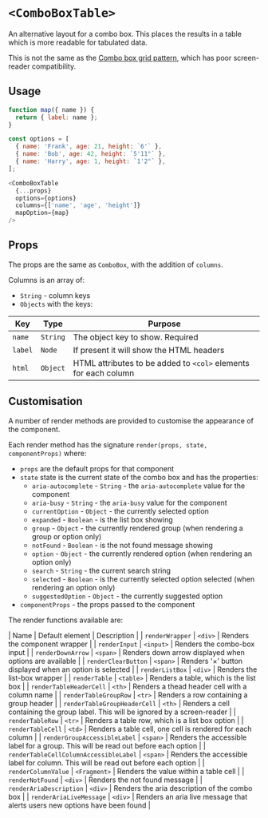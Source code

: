 # `<ComboBoxTable>`

An alternative layout for a combo box.  This places the results in a table which is more readable for tabulated data.

This is not the same as the [Combo box grid pattern][1], which has poor screen-reader compatibility.

## Usage

```js
function map({ name }) {
  return { label: name };
}

const options = [
  { name: 'Frank', age: 21, height: `6'` },
  { name: 'Bob', age: 42, height: `5'11"` },
  { name: 'Harry', age: 1, height: `1'2"` },
];

<ComboBoxTable
  {...props}
  options={options}
  columns={['name', 'age', 'height']} 
  mapOption={map}
/>
```

## Props

The props are the same as `ComboBox`, with the addition of `columns`.

Columns is an array of:

- `String` - column keys
- `Objects` with the keys:

| Key | Type | Purpose |
| ---- | ---- | ---- |
| `name` | `String` | The object key to show.  Required |
| `label` | `Node` | If present it will show the HTML headers |
| `html` | `Object` | HTML attributes to be added to `<col>` elements for each column |

## Customisation

A number of render methods are provided to customise the appearance of the component.

Each render method has the signature `render(props, state, componentProps)` where:

- `props` are the default props for that component
- `state` state is the current state of the combo box and has the properties:
  - `aria-autocomplete` - `String` - the `aria-autocomplete` value for the component
  - `aria-busy` - `String` - the `aria-busy` value for the component
  - `currentOption` - `Object` - the currently selected option
  - `expanded` - `Boolean` - is the list box showing
  - `group` - `Object` - the currently rendered group (when rendering a group or option only)
  - `notFound` - `Boolean` - is the not found message showing
  - `option` - `Object` - the currently rendered option (when rendering an option only)
  - `search` - `String` - the current search string
  - `selected` - `Boolean` - is the currently selected option selected (when rendering an option only)
  - `suggestedOption` - `Object` - the currently suggested option
- `componentProps` - the props passed to the component

The render functions available are:

| Name                                   | Default element | Description                                                                         |
| `renderWrapper`                        | `<div>`         | Renders the component wrapper                                                       |
| `renderInput`                          | `<input>`       | Renders the combo-box input                                                         |
| `renderDownArrow`                      | `<span>`        | Renders down arrow displayed when options are available                             |
| `renderClearButton`                    | `<span>`        | Renders '×' button displayed when an option is selected                             |
| `renderListBox`                        | `<div>`         | Renders the list-box wrapper                                                        |
| `renderTable`                          | `<table>`       | Renders a table, which is the list box                                              |
| `renderTableHeaderCell`                | `<th>`          | Renders a thead header cell with a column name                                      |
| `renderTableGroupRow`                  | `<tr>`          | Renders a row containing a group header                                             |
| `renderTableGroupHeaderCell`           | `<th>`          | Renders a cell containing the group label. This will be ignored by a screen-reader  |
| `renderTableRow`                       | `<tr>`          | Renders a table row, which is a list box option                                     |
| `renderTableCell`                      | `<td>`          | Renders a table cell, one cell is rendered for each column                          |
| `renderGroupAccessibleLabel`           | `<span>`        | Renders the accessible label for a group.  This will be read out before each option |
| `renderTableCellColumnAccessibleLabel` | `<span>`        | Renders the accessible label for column.  This will be read out before each option  |
| `renderColumnValue`                    | `<Fragment>`    | Renders the value within a table cell                                               |
| `renderNotFound`                       | `<div>`         | Renders the not found message                                                       |
| `renderAriaDescription`                | `<div>`         | Renders the aria description of the combo box                                       |
| `renderAriaLiveMessage`                | `<div>`         | Renders an aria live message that alerts users new options have been found          |

[1]: https://w3c.github.io/aria-practices/#grid-popup-keyboard-interaction
